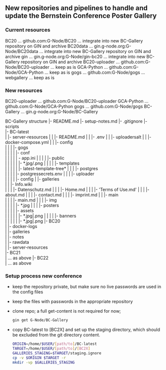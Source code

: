 ## New repositories and pipelines to handle and update the Bernstein Conference Poster Gallery

### Current resources

BC20            ... github.com:G-Node/BC20
                    ... integrate into new BC-Gallery repository on GIN and archive
BC20data        ... gin.g-node.org:G-Node/BC20data
                    ... integrate into new BC-Gallery repository on GIN and archive
gin             ... gin.g-node.org:G-Node/gin-bc20
                    ... integrate into new BC-Gallery repository on GIN and archive
BC20-uploader   ... github.com:G-Node/BC20-uploader
                    ... keep as is
GCA-Python      ... github.com:G-Node/GCA-Python
                    ... keep as is
gogs            ... github.com:G-Node/gogs ... webgallery
                    ... keep as is

### New resources

BC20-uploader   ... github.com:G-Node/BC20-uploader
GCA-Python      ... github.com:G-Node/GCA-Python
gogs            ... github.com:G-Node/gogs
BC-Gallery      ... gin.g-node.org:G-Node/BC-Gallery

BC-Gallery structure
|- README.md
|- setup-notes.md
|- .gitignore
|- scripts\
|- BC-latest\
|  |- server-resources
|  |  |- README.md
|  |  |- .env
|  |  |- uploadersalt
|  |  |- docker-compose.yml
|  |  |- config\
|  |  |  |- gogs\
|  |  |  |  |- conf\
|  |  |  |  |  - app.ini
|  |  |  |  |- public\
|  |  |  |  |  |- *.jpg/.png
|  |  |  |  |- templates\
|  |  |  |  |  |- latest-template-tree\*
|  |  |  |- postgres\
|  |  |  |  |- postgressecrets.env
|  |  |  |- uploader\
|  |  |  |  |- config
|  |- galleries\
|  |  |- Info.wiki\
|  |  |  |- Datenschutz.md
|  |  |  |- Home.md
|  |  |  |- 'Terms of Use.md'
|  |  |  |- about.md
|  |  |  |- contact.md
|  |  |  |- imprint.md
|  |  |- main\
|  |  |  |- main.md
|  |  |  |- img\
|  |  |  |  |- *.jpg
|  |  |  |- posters\
|  |  |  |  |- assets\
|  |  |  |  |  |- *.jpg|.png
|  |  |  |  |- banners\
|  |  |  |  |  |- *.jpg|.png
|- BC20\
|  |- docker-logs\
|  |- galleries\
|  |- notes\
|  |- rawdata\
|  |- server-resources\
|- BC21\
|  ... as above 
|- BC22\
|  ... as above 

### Setup process new conference

- keep the repository private, but make sure no live passwords are used in the config files
- keep the files with passwords in the appropriate repository

- clone repo; a full get-content is not required for now;

  ```bash
  gin get G-Node/BC-Gallery
  ```

- copy BC-latest to [BC2X] and set up the staging directory, which should be excluded from
  the git directory content.

    ```bash
    ORIGIN=/home/$USER/[path/to]/BC-latest
    TARGET=/home/$USER/[path/to]/[BC2X]
    GALLERIES_STAGING=$TARGET/staging.ignore
    cp -v $ORIGIN $TARGET -r
    mkdir -vp $GALLERIES_STAGING
    ```
